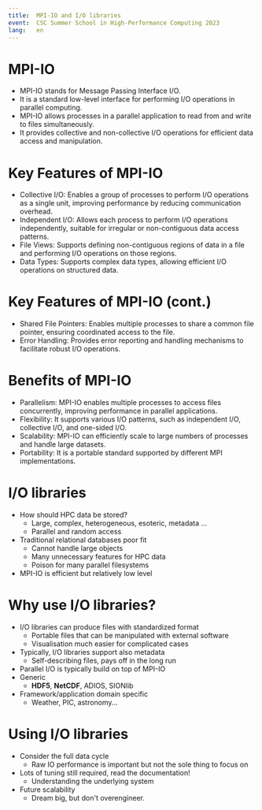 ```yaml
---
title:  MPI-IO and I/O libraries
event:  CSC Summer School in High-Performance Computing 2023
lang:   en
---
```


# MPI-IO

- MPI-IO stands for Message Passing Interface I/O.
- It is a standard low-level interface for performing I/O operations in parallel computing.
- MPI-IO allows processes in a parallel application to read from and write to files simultaneously.
- It provides collective and non-collective I/O operations for efficient data access and manipulation.

# Key Features of MPI-IO

- Collective I/O: Enables a group of processes to perform I/O operations as a single unit, improving performance by reducing communication overhead.
- Independent I/O: Allows each process to perform I/O operations independently, suitable for irregular or non-contiguous data access patterns.
- File Views: Supports defining non-contiguous regions of data in a file and performing I/O operations on those regions.
- Data Types: Supports complex data types, allowing efficient I/O operations on structured data.

# Key Features of MPI-IO (cont.)

- Shared File Pointers: Enables multiple processes to share a common file pointer, ensuring coordinated access to the file.
- Error Handling: Provides error reporting and handling mechanisms to facilitate robust I/O operations.

# Benefits of MPI-IO

- Parallelism: MPI-IO enables multiple processes to access files concurrently, improving performance in parallel applications.
- Flexibility: It supports various I/O patterns, such as independent I/O, collective I/O, and one-sided I/O.
- Scalability: MPI-IO can efficiently scale to large numbers of processes and handle large datasets.
- Portability: It is a portable standard supported by different MPI implementations.

# I/O libraries

- How should HPC data be stored?
    - Large, complex, heterogeneous, esoteric, metadata ...
    - Parallel and random access
- Traditional relational databases poor fit
    - Cannot handle large objects
    - Many unnecessary features for HPC data
    - Poison for many parallel filesystems
- MPI-IO is efficient but relatively low level

# Why use I/O libraries?

- I/O libraries can produce files with standardized format
    - Portable files that can be manipulated with external software
    - Visualisation much easier for complicated cases
- Typically, I/O libraries support also metadata
    - Self-describing files, pays off in the long run
- Parallel I/O is typically build on top of MPI-IO
- Generic
    - **HDF5**, **NetCDF**, ADIOS, SIONlib
- Framework/application domain specific
    - Weather, PIC, astronomy...

# Using I/O libraries

- Consider the full data cycle
    - Raw IO performance is important but not the sole thing to focus on
- Lots of tuning still required, read the documentation!
    - Understanding the underlying system
- Future scalability
    - Dream big, but don't overengineer.
